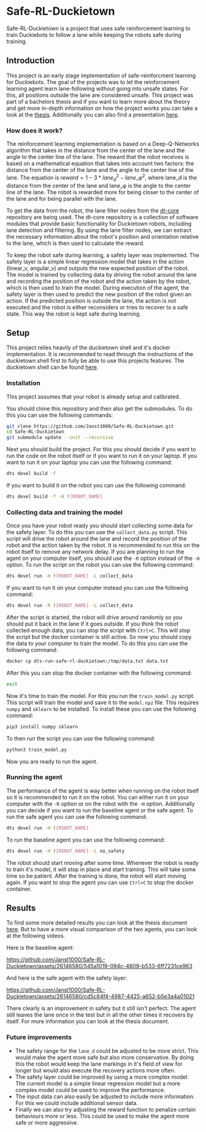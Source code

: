 # Safe-RL-Duckietown

Safe-RL-Duckietown is a project that uses safe reinforcement learning to train Duckiebots to follow a lane while keeping the robots safe during training.

## Introduction

This project is an early stage implementation of safe-reinforcment learning for Duckiebots. The goal of the projects was to let the reinforcement learning agent learn lane-following without going into unsafe states. For this, all positions outside the lane are considered unsafe. This project was part of a bachelors thesis and if you want to learn more about the theory and get more in-depth information on how the project works you can take a look at the [thesis](./docs/Safe_Reinforcement_Learning_in_Duckietown.pdf). Additionally you can also find a presentation [here](./docs/Safe-RL-Duckietown.pdf).

### How does it work?

The reinforcement learning implementation is based on a Deep-Q-Networks algorithm that takes in the distance from the center of the lane and the angle to the center line of the lane. The reward that the robot receives is based on a mathematical equation that takes into account two factors: the distance from the center of the lane and the angle to the center line of the lane. The equation is $reward = 1 - 3*lane_d^{2} - lane\_\varphi^{2}$, where lane_d is the distance from the center of the lane and lane_φ is the angle to the center line of the lane. The robot is rewarded more for being closer to the center of the lane and for being parallel with the lane.

To get the data from the robot, the lane filter nodes from the [dt-core](https://github.com/duckietown/dt-core) repository are being used. The dt-core repository is a collection of software modules that provide basic functionality for Duckietown robots, including lane detection and filtering. By using the lane filter nodes, we can extract the necessary information about the robot's position and orientation relative to the lane, which is then used to calculate the reward.

To keep the robot safe during learning, a safety layer was implemented. The safety layer is a simple linear regression model that takes in the action (linear_v, angular_v) and outputs the new expected position of the robot. The model is trained by collecting data by driving the robot around the lane and recording the position of the robot and the action taken by the robot, which is then used to train the model. During execution of the agent, the safety layer is then used to predict the new position of the robot given an action. If the predicted position is outside the lane, the action is not executed and the robot is either reconsiders or tries to recover to a safe state. This way the robot is kept safe during learning.

## Setup

This project relies heavily of the duckietown shell and it's docker implementation. It is recommended to read through the instructions of the duckietown shell first to fully be able to use this projects features. The duckietown shell can be found [here](https://docs.duckietown.com/daffy/opmanual-duckiebot/setup/setup_laptop/index.html).

### Installation

This project assumes that your robot is already setup and calibrated.

You should clone this repository and then also get the submodules. To do this you can use the following commands:

```bash
git clone https://github.com/Janst1000/Safe-RL-Duckietown.git
cd Safe-RL-Duckietown
git submodule update --init --recursive
```

Next you should build the project. For this you should decide if you want to run the code on the robot itself or if you want to run it on your laptop. If you want to run it on your laptop you can use the following command:

```bash
dts devel build -f
```

If you want to build it on the robot you can use the following command:

```bash
dts devel build -f -H ![ROBOT_NAME]
```

### Collecting data and training the model
Once you have your robot ready you should start collecting some data for the safety layer. To do this you can use the `collect_data.py` script. This script will drive the robot around the lane and record the position of the robot and the action taken by the robot. It is recommended to run this on the robot itself to remove any network delay. If you are planning to run the agent on your computer itself, you should use the `-R` option instead of the `-H` option. To run the script on the robot you can use the following command:

```bash
dts devel run -H ![ROBOT_NAME] -L collect_data
```

If you want to run it on your computer instead you can use the following command:

```bash
dts devel run -R ![ROBOT_NAME] -L collect_data
```

After the script is started, the robot will drive around randomly so you should put it back in the lane if it goes outside. If you think the robot collected enough data, you can stop the script with `Ctrl+C`. This will stop the script but the docker container is still active. So now you should copy the data to your computer to train the model. To do this you can use the following command:

```bash
docker cp dts-run-safe-rl-duckietown:/tmp/data.txt data.txt
```

After this you can stop the docker container with the following command:

```bash
exit
```
Now it's time to train the model. For this you run the `train_model.py` script. This script will train the model and save it to the `model.npz` file. This requires `numpy` and `sklearn` to be installed. To install these you can use the following command:

```bash
pip3 install numpy sklearn
```

To then run the script you can use the following command:

```bash
python3 train_model.py
```

Now you are ready to run the agent.

### Running the agent

The performance of the agent is way better when running on the robot itself so it is recommended to run it on the robot. You can either run it on your computer with the `-R` option or on the robot with the `-H` option. Additionally you can decide if you want to run the baseline agent or the safe agent. To run the safe agent you can use the following command:

```bash
dts devel run -H ![ROBOT_NAME]
```

To run the baseline agent you can use the following command:

```bash
dts devel run -H ![ROBOT_NAME] -L no_safety
```

The robot should start moving after some time. Whenever the robot is ready to train it's model, it will stop in place and start training. This will take some time so be patient. After the training is done, the robot will start moving again. If you want to stop the agent you can use `Ctrl+C` to stop the docker container.

## Results

To find some more detailed results you can look at the thesis document [here](./docs/Safe_Reinforcement_Learning_in_Duckietown.pdf). But to have a more visual comparison of the two agents, you can look at the following videos.

Here is the baseline agent:

https://github.com/Janst1000/Safe-RL-Duckietown/assets/26146580/545a1019-094c-4809-b533-6ff7231ce963


And here is the safe agent with the safety layer:



https://github.com/Janst1000/Safe-RL-Duckietown/assets/26146580/cd5c84f4-4987-4425-a652-b5e3a4a01021



There clearly is an improvement in safety but it still isn't perfect. The agent still leaves the lane once in the test but in all the other times it recovers by itself. For more information you can look at the thesis document.

### Future improvements

- The safety range for the `lane_d` could be adjusted to be more strict. This would make the agent more safe but also more conservative. By doing this the robot would keep the lane markings in it's field of view for longer but would also execute the recovery actions more often.
- The safety layer could be improved by using a more complex model. The current model is a simple linear regression model but a more complex model could be used to improve the performance.
- The input data can also easily be adjusted to include more information. For this we could include additional sensor data.
- Finally we can also try adjusting the reward function to penalize certain behaviours more or less. This could be used to make the agent more safe or more aggressive.
